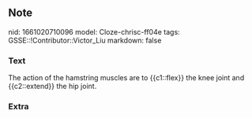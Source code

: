 ## Note
nid: 1661020710096
model: Cloze-chrisc-ff04e
tags: GSSE::!Contributor::Victor_Liu
markdown: false

### Text
The action of the hamstring muscles are to {{c1::flex}} the knee joint and {{c2::extend}} the hip joint.

### Extra

